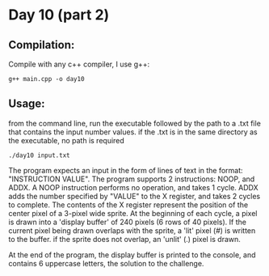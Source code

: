 # Day 10 (part 2)

## Compilation:

Compile with any c++ compiler, I use g++:

    g++ main.cpp -o day10

## Usage:

from the command line, run the executable followed by the path to a .txt file that contains the input number values. if the .txt is in the same directory as the executable, no path is required

    ./day10 input.txt

The program expects an input in the form of lines of text in the format: "INSTRUCTION VALUE". The program supports 2 instructions: NOOP, and ADDX. A NOOP instruction performs no operation, and takes 1 cycle. ADDX adds the number specified by "VALUE" to the X register, and takes 2 cycles to complete. The contents of the X register represent the position of the center pixel of a 3-pixel wide sprite. At the beginning of each cycle, a pixel is drawn into a 'display buffer' of 240 pixels (6 rows of 40 pixels). If the current pixel being drawn overlaps with the sprite, a 'lit' pixel (#) is written to the buffer. if the sprite does not overlap, an 'unlit' (.) pixel is drawn. 

At the end of the program, the display buffer is printed to the console, and contains 6 uppercase letters, the solution to the challenge.
